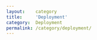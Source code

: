 ```yaml
---
layout:    category
title:     'Deployment'
category:  Deployment
permalink: /category/deployment/
---
```

